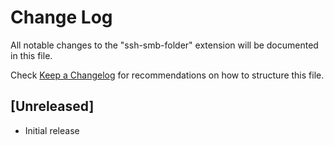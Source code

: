 # Change Log

All notable changes to the "ssh-smb-folder" extension will be documented in this file.

Check [Keep a Changelog](http://keepachangelog.com/) for recommendations on how to structure this file.

## [Unreleased]

- Initial release
